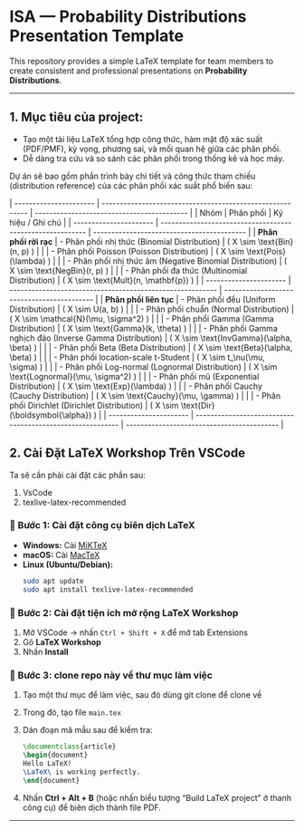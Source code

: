 # ISA — Probability Distributions Presentation Template

This repository provides a simple LaTeX template for team members to create consistent and professional presentations on **Probability Distributions**.

---
## 1. **Mục tiêu của project:**

* Tạo một tài liệu LaTeX tổng hợp công thức, hàm mật độ xác suất (PDF/PMF), kỳ vọng, phương sai, và mối quan hệ giữa các phân phối.
* Dễ dàng tra cứu và so sánh các phân phối trong thống kê và học máy.

Dự án sẽ bao gồm phần trình bày chi tiết và công thức tham chiếu (distribution reference) của các phân phối xác suất phổ biến sau:

| ---------------------- | --------------------------------------------------------- | ------------------------------------------ |
| Nhóm                   | Phân phối                                                 | Ký hiệu / Ghi chú                          |
| ---------------------- | --------------------------------------------------------- | ------------------------------------------ |
| **Phân phối rời rạc**  | - Phân phối nhị thức (Binomial Distribution)              | ( X \sim \text{Bin}(n, p) )                |
|                        | - Phân phối Poisson (Poisson Distribution)                | ( X \sim \text{Pois}(\lambda) )            |
|                        | - Phân phối nhị thức âm (Negative Binomial Distribution)  | ( X \sim \text{NegBin}(r, p) )             |
|                        | - Phân phối đa thức (Multinomial Distribution)            | ( X \sim \text{Mult}(n, \mathbf{p}) )      |
| ---------------------- | --------------------------------------------------------- | ------------------------------------------ |
| **Phân phối liên tục** | - Phân phối đều (Uniform Distribution)                    | ( X \sim U(a, b) )                         |
|                        | - Phân phối chuẩn (Normal Distribution)                   | ( X \sim \mathcal{N}(\mu, \sigma^2) )      |
|                        | - Phân phối Gamma (Gamma Distribution)                    | ( X \sim \text{Gamma}(k, \theta) )         |
|                        | - Phân phối Gamma nghịch đảo (Inverse Gamma Distribution) | ( X \sim \text{InvGamma}(\alpha, \beta) )  |
|                        | - Phân phối Beta (Beta Distribution)                      | ( X \sim \text{Beta}(\alpha, \beta) )      |
|                        | - Phân phối location-scale t-Student                      | ( X \sim t_\nu(\mu, \sigma) )              |
|                        | - Phân phối Log-normal (Lognormal Distribution)           | ( X \sim \text{Lognormal}(\mu, \sigma^2) ) |
|                        | - Phân phối mũ (Exponential Distribution)                 | ( X \sim \text{Exp}(\lambda) )             |
|                        | - Phân phối Cauchy (Cauchy Distribution)                  | ( X \sim \text{Cauchy}(\mu, \gamma) )      |
|                        | - Phân phối Dirichlet (Dirichlet Distribution)            | ( X \sim \text{Dir}(\boldsymbol{\alpha}) ) |
| ---------------------- | --------------------------------------------------------- | ------------------------------------------ |

## **2. Cài Đặt LaTeX Workshop Trên VSCode**

Ta sẽ cần phải cài đặt các phần sau:
1. VsCode
2. texlive-latex-recommended

### 🔧 Bước 1: Cài đặt công cụ biên dịch LaTeX
- **Windows:** Cài [MiKTeX](https://miktex.org/download)
- **macOS:** Cài [MacTeX](https://tug.org/mactex/)
- **Linux (Ubuntu/Debian):**
  ```bash
  sudo apt update
  sudo apt install texlive-latex-recommended
  ```

### 🧩 Bước 2: Cài đặt tiện ích mở rộng **LaTeX Workshop**

1. Mở VSCode → nhấn `Ctrl + Shift + X` để mở tab Extensions
2. Gõ **LaTeX Workshop**
3. Nhấn **Install**

### 📂 Bước 3: clone repo này về thư mục làm việc

1. Tạo một thư mục để làm việc, sau đó dùng git clone để clone về
2. Trong đó, tạo file `main.tex`
3. Dán đoạn mã mẫu sau để kiểm tra:

   ```latex
   \documentclass{article}
   \begin{document}
   Hello LaTeX!  
   \LaTeX\ is working perfectly.
   \end{document}
   ```
4. Nhấn **Ctrl + Alt + B** (hoặc nhấn biểu tượng “Build LaTeX project” ở thanh công cụ) để biên dịch thành file PDF.

---





